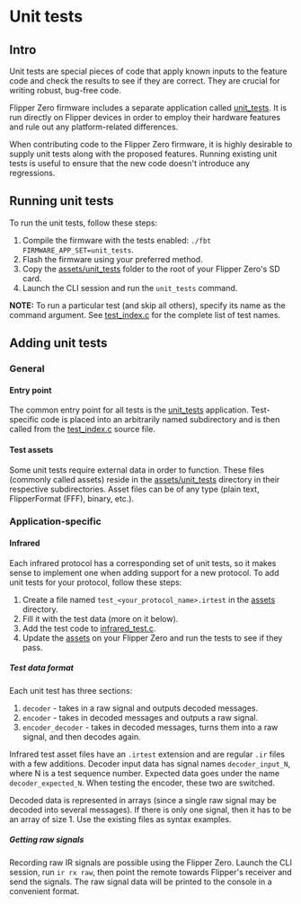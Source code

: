 # Unit tests

## Intro

Unit tests are special pieces of code that apply known inputs to the feature code and check the results to see if they are correct.
They are crucial for writing robust, bug-free code.

Flipper Zero firmware includes a separate application called [unit_tests](/applications/debug/unit_tests).
It is run directly on Flipper devices in order to employ their hardware features and rule out any platform-related differences.

When contributing code to the Flipper Zero firmware, it is highly desirable to supply unit tests along with the proposed features.
Running existing unit tests is useful to ensure that the new code doesn't introduce any regressions.

## Running unit tests

To run the unit tests, follow these steps:

1. Compile the firmware with the tests enabled: `./fbt FIRMWARE_APP_SET=unit_tests`.
2. Flash the firmware using your preferred method.
3. Copy the [assets/unit_tests](assets/unit_tests) folder to the root of your Flipper Zero's SD card.
4. Launch the CLI session and run the `unit_tests` command.

**NOTE:** To run a particular test (and skip all others), specify its name as the command argument.
See [test_index.c](applications/debug/unit_tests/test_index.c) for the complete list of test names.

## Adding unit tests

### General

#### Entry point

The common entry point for all tests is the [unit_tests](applications/debug/unit_tests) application. Test-specific code is placed into an arbitrarily named subdirectory and is then called from the [test_index.c](applications/debug/unit_tests/test_index.c) source file.

#### Test assets

Some unit tests require external data in order to function. These files (commonly called assets) reside in the [assets/unit_tests](/assets/unit_tests) directory in their respective subdirectories. Asset files can be of any type (plain text, FlipperFormat (FFF), binary, etc.).

### Application-specific

#### Infrared

Each infrared protocol has a corresponding set of unit tests, so it makes sense to implement one when adding support for a new protocol.
To add unit tests for your protocol, follow these steps:

1. Create a file named `test_<your_protocol_name>.irtest` in the [assets](assets/unit_tests/infrared) directory.
2. Fill it with the test data (more on it below).
3. Add the test code to [infrared_test.c](applications/debug/unit_tests/infrared/infrared_test.c).
4. Update the [assets](assets/unit_tests/infrared) on your Flipper Zero and run the tests to see if they pass.

##### Test data format

Each unit test has three sections:

1. `decoder` - takes in a raw signal and outputs decoded messages.
2. `encoder` - takes in decoded messages and outputs a raw signal.
3. `encoder_decoder` - takes in decoded messages, turns them into a raw signal, and then decodes again.

Infrared test asset files have an `.irtest` extension and are regular `.ir` files with a few additions.
Decoder input data has signal names `decoder_input_N`, where N is a test sequence number. Expected data goes under the name `decoder_expected_N`. When testing the encoder, these two are switched.

Decoded data is represented in arrays (since a single raw signal may be decoded into several messages). If there is only one signal, then it has to be an array of size 1. Use the existing files as syntax examples.

##### Getting raw signals

Recording raw IR signals are possible using the Flipper Zero. Launch the CLI session, run `ir rx raw`, then point the remote towards Flipper's receiver and send the signals. The raw signal data will be printed to the console in a convenient format.
